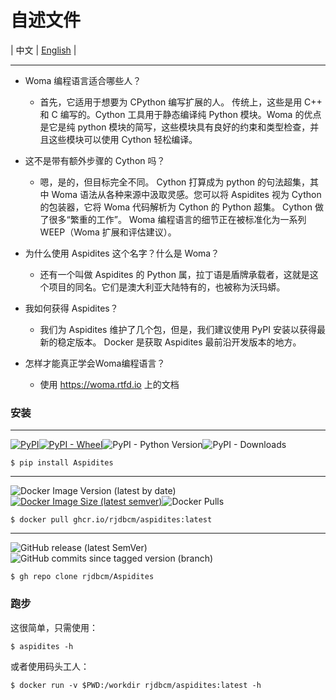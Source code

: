 # 自述文件

| 中文 | [English](https://github.com/rjdbcm/Aspidites/blob/main/README.md) |

* * *

- Woma 编程语言适合哪些人？
  - 首先，它适用于想要为 CPython 编写扩展的人。 传统上，这些是用 C++ 和 C 编写的。Cython 工具用于静态编译纯 Python 模块。Woma 的优点是它是纯 python 模块的简写，这些模块具有良好的约束和类型检查，并且这些模块可以使用 Cython 轻松编译。

- 这不是带有额外步骤的 Cython 吗？
  - 嗯，是的，但目标完全不同。 Cython 打算成为 python 的句法超集，其中 Woma 语法从各种来源中汲取灵感。您可以将 Aspidites 视为 Cython 的包装器，它将 Woma 代码解析为 Cython 的 Python 超集。 Cython 做了很多“繁重的工作”。 Woma 编程语言的细节正在被标准化为一系列 WEEP（Woma 扩展和评估建议）。

- 为什么使用 Aspidites 这个名字？什么是 Woma？
  - 还有一个叫做 Aspidites 的 Python 属，拉丁语是盾牌承载者，这就是这个项目的同名。它们是澳大利亚大陆特有的，也被称为沃玛蟒。

- 我如何获得 Aspidites？
  - 我们为 Aspidites 维护了几个包，但是，我们建议使用 PyPI 安装以获得最新的稳定版本。 Docker 是获取 Aspidites 最前沿开发版本的地方。

- 怎样才能真正学会Woma编程语言？
  - 使用 https://woma.rtfd.io 上的文档

### 安装
--------------

[![PyPI](https://img.shields.io/pypi/v/aspidites?label=PyPI&logo=pypi)](https://pypi.org/project/Aspidites/)[![PyPI - Wheel](https://img.shields.io/pypi/wheel/Aspidites)](https://pypi.org/project/Aspidites/#files)![PyPI - Python Version](https://img.shields.io/pypi/pyversions/Aspidites?label=CPython)![PyPI - Downloads](https://img.shields.io/pypi/dd/Aspidites)
```
$ pip install Aspidites
```
-----------
![Docker Image Version (latest by date)](https://img.shields.io/docker/v/rjdbcm/aspidites?label=Docker&logo=docker)[![Docker Image Size (latest semver)](https://img.shields.io/docker/image-size/rjdbcm/aspidites)](https://hub.docker.com/r/rjdbcm/aspidites/tags?page=1&ordering=last_updated)![Docker Pulls](https://img.shields.io/docker/pulls/rjdbcm/aspidites)
```
$ docker pull ghcr.io/rjdbcm/aspidites:latest
```
-----------
![GitHub release (latest SemVer)](https://img.shields.io/github/v/release/rjdbcm/Aspidites?label=Github&logo=github&logoColor=black)![GitHub commits since tagged version (branch)](https://img.shields.io/github/commits-since/rjdbcm/Aspidites/latest/main)
```
$ gh repo clone rjdbcm/Aspidites
```

### 跑步
这很简单，只需使用：
```shell
$ aspidites -h
```

或者使用码头工人：
```shell
$ docker run -v $PWD:/workdir rjdbcm/aspidites:latest -h
```

